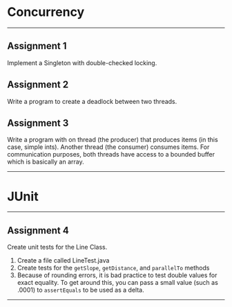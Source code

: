# Concurrency

---

## Assignment 1
Implement a Singleton with double-checked locking.

## Assignment 2
Write a program to create a deadlock between two threads.

## Assignment 3
Write a program with on thread (the producer) that produces items (in this case, simple ints). Another thread (the consumer) consumes items. For communication purposes, both threads have access to a bounded buffer which is basically an array.

---

# JUnit

---

## Assignment 4
Create unit tests for the Line Class.
1. Create a file called LineTest.java
2. Create tests for the `getSlope`, `getDistance`, and `parallelTo` methods
3. Because of rounding errors, it is bad practice to test double values for exact equality.
   To get around this, you can pass a small value (such as .0001) to `assertEquals` to be used as a delta.

---